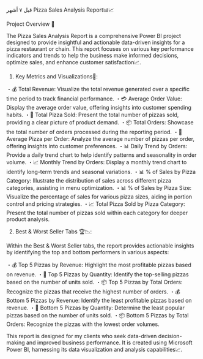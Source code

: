 قبل ٧ أشهر
Pizza Sales Analysis Report📊📈

Project Overview 🚀

The Pizza Sales Analysis Report is a comprehensive Power BI project designed to provide insightful and actionable data-driven insights for a pizza restaurant or chain. This report focuses on various key performance indicators and trends to help the business make informed decisions, optimize sales, and enhance customer satisfaction📈.

1. Key Metrics and Visualizations🎯:

・💰 Total Revenue: Visualize the total revenue generated over a specific time period to track financial performance.
・💳 Average Order Value: Display the average order value, offering insights into customer spending habits.
・🍕 Total Pizza Sold: Present the total number of pizzas sold, providing a clear picture of product demand.
・📦 Total Orders: Showcase the total number of orders processed during the reporting period.
・🛒 Average Pizza per Order: Analyze the average number of pizzas per order, offering insights into customer preferences.
・📊 Daily Trend by Orders: Provide a daily trend chart to help identify patterns and seasonality in order volume.
・📈 Monthly Trend by Orders: Display a monthly trend chart to identify long-term trends and seasonal variations.
・📊 % of Sales by Pizza Category: Illustrate the distribution of sales across different pizza categories, assisting in menu optimization.
・📊 % of Sales by Pizza Size: Visualize the percentage of sales for various pizza sizes, aiding in portion control and pricing strategies.
・📈 Total Pizza Sold by Pizza Category: Present the total number of pizzas sold within each category for deeper product analysis.

2. Best & Worst Seller Tabs 🏆📉:

Within the Best & Worst Seller tabs, the report provides actionable insights by identifying the top and bottom performers in various aspects:

・💰 Top 5 Pizzas by Revenue: Highlight the most profitable pizzas based on revenue.
・🍕 Top 5 Pizzas by Quantity: Identify the top-selling pizzas based on the number of units sold.
・📦 Top 5 Pizzas by Total Orders: Recognize the pizzas that receive the highest number of orders.
・💰 Bottom 5 Pizzas by Revenue: Identify the least profitable pizzas based on revenue.
・🍕 Bottom 5 Pizzas by Quantity: Determine the least popular pizzas based on the number of units sold.
・📦 Bottom 5 Pizzas by Total Orders: Recognize the pizzas with the lowest order volumes.

This report is designed for my clients who seek data-driven decision-making and improved business performance. It is created using Microsoft Power BI, harnessing its data visualization and analysis capabilities📈.
